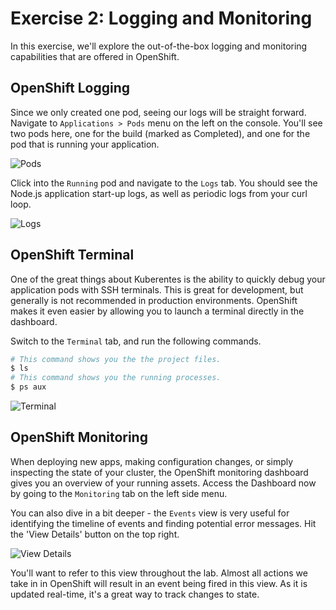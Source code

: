 # Exercise 2: Logging and Monitoring

In this exercise, we'll explore the out-of-the-box logging and monitoring capabilities that are offered in OpenShift.

## OpenShift Logging

Since we only created one pod, seeing our logs will be straight forward. Navigate to `Applications > Pods` menu on the left on the console. You'll see two pods here, one for the build \(marked as Completed\), and one for the pod that is running your application.

![Pods](https://dsc.cloud/quickshare/pods.png)

Click into the `Running` pod and navigate to the `Logs` tab. You should see the Node.js application start-up logs, as well as periodic logs from your curl loop.

![Logs](https://dsc.cloud/quickshare/pod-logs.png)

## OpenShift Terminal

One of the great things about Kuberentes is the ability to quickly debug your application pods with SSH terminals. This is great for development, but generally is not recommended in production environments. OpenShift makes it even easier by allowing you to launch a terminal directly in the dashboard.

Switch to the `Terminal` tab, and run the following commands.

```bash
# This command shows you the the project files.
$ ls
# This command shows you the running processes.
$ ps aux
```

![Terminal](https://dsc.cloud/quickshare/pod-terminal.png)

## OpenShift Monitoring

When deploying new apps, making configuration changes, or simply inspecting the state of your cluster, the OpenShift monitoring dashboard gives you an overview of your running assets. Access the Dashboard now by going to the `Monitoring` tab on the left side menu.

You can also dive in a bit deeper - the `Events` view is very useful for identifying the timeline of events and finding potential error messages. Hit the 'View Details' button on the top right.

![View Details](https://dsc.cloud/quickshare/deploy-events.png)

You'll want to refer to this view throughout the lab. Almost all actions we take in in OpenShift will result in an event being fired in this view. As it is updated real-time, it's a great way to track changes to state.
